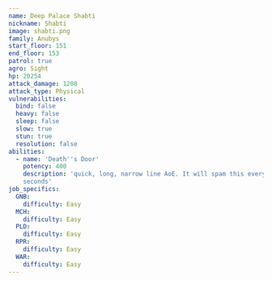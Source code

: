 ```yaml
---
name: Deep Palace Shabti
nickname: Shabti
image: shabti.png
family: Anubys
start_floor: 151
end_floor: 153
patrol: true
agro: Sight
hp: 20254
attack_damage: 1208
attack_type: Physical
vulnerabilities:
  bind: false
  heavy: false
  sleep: false
  slow: true
  stun: true
  resolution: false
abilities:
  - name: 'Death''s Door'
    potency: 400
    description: 'quick, long, narrow line AoE. It will spam this every few
    seconds'
job_specifics:
  GNB:
    difficulty: Easy
  MCH:
    difficulty: Easy
  PLD:
    difficulty: Easy
  RPR:
    difficulty: Easy
  WAR:
    difficulty: Easy
---
```

